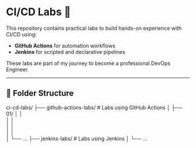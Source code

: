 # CI/CD Labs 🚀

This repository contains practical labs to build hands-on experience with CI/CD using:

- **GitHub Actions** for automation workflows
- **Jenkins** for scripted and declarative pipelines

These labs are part of my journey to become a professional DevOps Engineer.

---

## 📁 Folder Structure

ci-cd-labs/
├── github-actions-labs/   # Labs using GitHub Actions
│   ├── 01/
│   │  
│   │   
│   │  
│   │   
│   └── ...
├── jenkins-labs/          # Labs using Jenkins
│   └── ...
